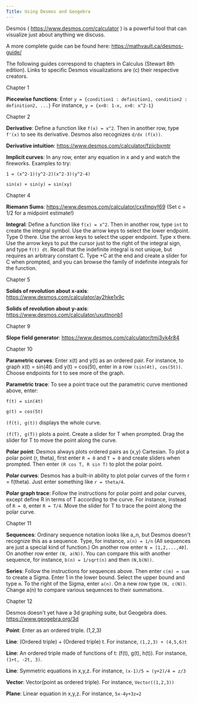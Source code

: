```yaml
---
Title: Using Desmos and Geogebra
---
```


Desmos ( https://www.desmos.com/calculator ) is a powerful tool that can visualize just about anything we discuss.

A more complete guide can be found here: https://mathvault.ca/desmos-guide/

The following guides correspond to chapters in Calculus (Stewart 8th edition). Links to specific Desmos visualizations are (c) their respective creators.


Chapter 1

**Piecewise functions**: Enter `y = {condition1 : definition1, condition2 : definition2, ...}` For instance, `y = {x<0: 1-x, x>0: x^2-1}`

Chapter 2

**Derivative**: Define a function like `f(x) = x^2`. Then in another row, type `f'(x)` to see its derivative. Desmos also recognizes `d/dx (f(x))`.

**Derivative intuition**: https://www.desmos.com/calculator/fzjicbxmtr

**Implicit curves**: In any row, enter any equation in x and y and watch the fireworks. Examples to try: 

`1 = (x^2-1)(y^2-2)(x^2-3)(y^2-4)`

`sin(x) + sin(y) = sin(xy)`

Chapter 4

**Riemann Sums**: https://www.desmos.com/calculator/cxsfmpvf69 
(Set c = 1/2 for a midpoint estimate!)

**Integral**: Define a function like `f(x) = x^2`. Then in another row, type `int` to create the integral symbol. Use the arrow keys to select the lower endpoint. Type 0 there. Use the arrow keys to select the upper endpoint. Type x there. Use the arrow keys to put the cursor just to the right of the integral sign, and type ` f(t) dt `. Recall that the indefinite integral is not unique, but requires an arbitrary constant C. Type +C at the end and create a slider for C when prompted, and you can browse the family of indefinite integrals for the function.

Chapter 5

**Solids of revolution about x-axis**: https://www.desmos.com/calculator/ay2hke1x9c

**Solids of revolution about y-axis**: https://www.desmos.com/calculator/uxuttnonb1

Chapter 9

**Slope field generator**: https://www.desmos.com/calculator/tmi3vk4r84

Chapter 10

**Parametric curves**: Enter x(t) and y(t) as an ordered pair. For instance, to graph x(t) = sin(4t) and y(t) = cos(5t), enter in a row `(sin(4t), cos(5t))`. Choose endpoints for t to see more of the graph.

**Parametric trace**: To see a point trace out the parametric curve mentioned above, enter:

`f(t) = sin(4t)`

`g(t) = cos(5t)`

`(f(t), g(t))` displays the whole curve.

`(f(T), g(T))` plots a point. Create a slider for T when prompted. Drag the slider for T to move the point along the curve.

**Polar point**: Desmos always plots ordered pairs as (x,y) Cartesian. To plot a polar point (r, theta), first enter `R = 0` and `T = 0` and create sliders when prompted. Then enter `(R cos T, R sin T)` to plot the polar point.

**Polar curves**: Desmos has a built-in ability to plot polar curves of the form r = f(theta). Just enter something like `r = theta/4`.

**Polar graph trace**: Follow the instructions for polar point and polar curves, except define R in terms of T according to the curve. For instance, instead of `R = 0`, enter `R = T/4`. Move the slider for T to trace the point along the polar curve.

Chapter 11

**Sequences**: Ordinary sequence notation looks like a_n, but Desmos doesn't recognize this as a sequence. Type, for instance, `a(n) = 1/n` (All sequences are just a special kind of function.) On another row enter `N = [1,2,...,40]`. On another row enter `(N, a(N))`. You can compare this with another sequence, for instance, `b(n) = 1/sqrt(n)` and then `(N,b(N))`.

**Series**: Follow the instructions for sequences above. Then enter `c(m) = sum` to create a Sigma. Enter 1 in the lower bound. Select the upper bound and type `m`. To the right of the Sigma, enter `a(n)`. On a new row type `(N, c(N))`. Change a(n) to compare various sequences to their summations.

Chapter 12

Desmos doesn't yet have a 3d graphing suite, but Geogebra does. https://www.geogebra.org/3d

**Point**: Enter as an ordered triple. (1,2,3)

**Line**: (Ordered triple) + (Ordered triple) t. For instance, `(1,2,3) + (4,5,6)t`

**Line**: An ordered triple made of functions of t: (f(t), g(t), h(t)). For instance, `(1+t, -2t, 3)`.

**Line**: Symmetric equations in x,y,z. For instance, `(x-1)/5 = (y+2)/4 = z/3`

**Vector**: Vector(point as ordered triple). For instance, `Vector((1,2,3))`

**Plane**: Linear equation in x,y,z. For instance, `5x-4y+3z=2`

